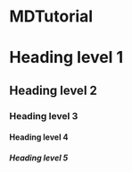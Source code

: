 # MDTutorial
# Heading level 1
## Heading level 2
### Heading level 3
#### Heading level 4
##### Heading level 5
